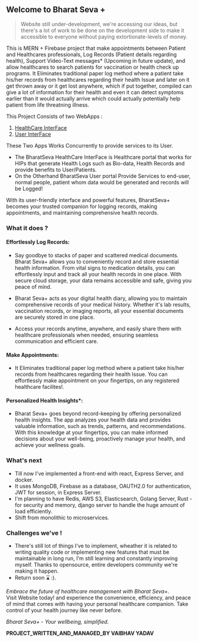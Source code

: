 ## Welcome to Bharat Seva +  
> Website still under-development, we're accessing our ideas, but there's a lot of work to be done on the development side to make it accessible to everyone without paying extortionate-levels of money.

This is MERN + Firebase project that make appointments between Patient and Healthcares professionals, Log Records (Patient details regarding health), Support Video-Text messages* (Upcoming in future update), and allow healthcares to search patients for vaccination or health check up programs. 
It Eliminates traditional paper log method where a patient take his/her records from healthcares regarding their health Issue and later on it get thrown away or it get lost anywhere, which if put together, compiled can give a lot of information for their health and even it can detect symptoms earlier than it would actually arrive which could actually potentially help patient from life threatning illness.

This Project Consists of two WebApps :
1. [HealthCare InterFace](https://bharatsevaplus-healthcare.netlify.app/)
2. [User InterFace](https://bharatsevaplus-user.netlify.app/)

These Two Apps Works Concurrently to provide services to its User.
- The BharatSeva HealthCare InterFace is Healthcare portal that works for HIPs that generate Health Logs such as Bio-data, Health Records and provide benefits to User/Patients.  
- On the Otherhand BharatSeva User portal Provide Services to end-user, normal people, patient whom data would be generated and records will be Logged!  

With its user-friendly interface and powerful features, BharatSeva+ becomes your trusted companion for logging records, making appointments, and maintaining comprehensive health records.
### What it does ?
#### Effortlessly Log Records: 
- Say goodbye to stacks of paper and scattered medical documents. Bharat Seva+ allows you to conveniently record and store essential health information. From vital signs to medication details, you can effortlessly input and track all your health records in one place. With secure cloud storage, your data remains accessible and safe, giving you peace of mind.

- Bharat Seva+ acts as your digital health diary, allowing you to maintain comprehensive records of your medical history. Whether it's lab results, vaccination records, or imaging reports, all your essential documents are securely stored in one place.
- Access your records anytime, anywhere, and easily share them with healthcare professionals when needed, ensuring seamless communication and efficient care.

#### Make Appointments:
- It Eliminates traditional paper log method where a patient take his/her records from healthcares regarding their health Issue. You can effortlessly make appointment on your fingertips, on any registered healthcare facilites!.

#### Personalized Health Insights*: 
- Bharat Seva+ goes beyond record-keeping by offering personalized health insights. The app analyzes your health data and provides valuable information, such as trends, patterns, and recommendations. With this knowledge at your fingertips, you can make informed decisions about your well-being, proactively manage your health, and achieve your wellness goals.

### What's next
- Till now I've implemented a front-end with react, Express Server, and docker.
- It uses MongoDB, Firebase as a database, OAUTH2.0 for authentication, JWT for session, in Express Server.
- I'm planning to have Redis, AWS S3, Elasticsearch, Golang Server, Rust - for security and memory, django server to handle the huge amount of load efficiently.
- Shift from monolithic to microservices.  

### Challenges we've !
- There's still lot of things I've to implement, wheather it is related to writing quality code or implementing new features that must be maintainable in long run, I'm still learning and constantly improving myself. Thanks to opensource, entire developers community we're making it happen.
- Return soon ⌛ :).

_Embrace the future of healthcare management with Bharat Seva+._  
Visit Website today! and experience the convenience, efficiency, and peace of mind that comes with having your personal healthcare companion. Take control of your health journey like never before.

_Bharat Seva+ - Your wellbeing, simplified._

__PROJECT_WRITTEN_AND_MANAGED_BY VAIBHAV YADAV__
<!--

**Here are some ideas to get you started:**

🙋‍♀️ A short introduction - what is your organization all about?
🌈 Contribution guidelines - how can the community get involved?
👩‍💻 Useful resources - where can the community find your docs? Is there anything else the community should know?
🍿 Fun facts - what does your team eat for breakfast?
🧙 Remember, you can do mighty things with the power of [Markdown](https://docs.github.com/github/writing-on-github/getting-started-with-writing-and-formatting-on-github/basic-writing-and-formatting-syntax)
-->
